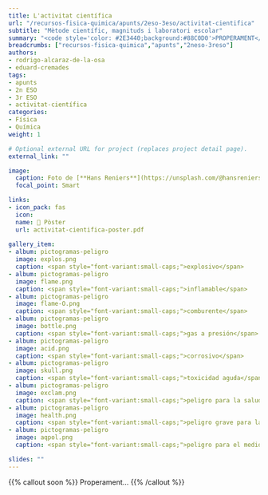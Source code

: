 ```yaml
---
title: L'activitat científica
url: "/recursos-fisica-quimica/apunts/2eso-3eso/activitat-cientifica"
subtitle: "Mètode científic, magnituds i laboratori escolar"
summary: "<code style='color: #2E3440;background:#88C0D0'>PROPERAMENT</code> <br> Mètode científic. Magnituds. Laboratori escolar."
breadcrumbs: ["recursos-fisica-quimica","apunts","2neso-3reso"]
authors:
- rodrigo-alcaraz-de-la-osa
- eduard-cremades
tags:
- apunts
- 2n ESO
- 3r ESO
- activitat-científica
categories:
- Física
- Química
weight: 1

# Optional external URL for project (replaces project detail page).
external_link: ""

image:
  caption: Foto de [**Hans Reniers**](https://unsplash.com/@hansreniers) a [Unsplash](https://unsplash.com)
  focal_point: Smart

links:
- icon_pack: fas
  icon:
  name: 📜 Pòster
  url: activitat-cientifica-poster.pdf
  
gallery_item:
- album: pictogramas-peligro
  image: explos.png
  caption: <span style="font-variant:small-caps;">explosivo</span>
- album: pictogramas-peligro
  image: flame.png
  caption: <span style="font-variant:small-caps;">inflamable</span>  
- album: pictogramas-peligro
  image: flame-O.png
  caption: <span style="font-variant:small-caps;">comburente</span>
- album: pictogramas-peligro
  image: bottle.png
  caption: <span style="font-variant:small-caps;">gas a presión</span>
- album: pictogramas-peligro
  image: acid.png
  caption: <span style="font-variant:small-caps;">corrosivo</span>
- album: pictogramas-peligro
  image: skull.png
  caption: <span style="font-variant:small-caps;">toxicidad aguda</span>
- album: pictogramas-peligro
  image: exclam.png
  caption: <span style="font-variant:small-caps;">peligro para la salud</span>
- album: pictogramas-peligro
  image: health.png
  caption: <span style="font-variant:small-caps;">peligro grave para la salud</span>
- album: pictogramas-peligro
  image: aqpol.png
  caption: <span style="font-variant:small-caps;">peligro para el medio ambiente</span>            

slides: ""
---
```


{{% callout soon %}}
Properament...
{{% /callout %}}